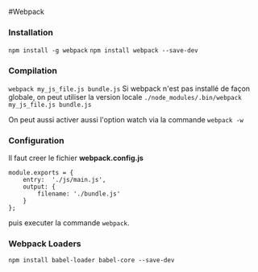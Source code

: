 #Webpack


### Installation
```npm install -g webpack```
```npm install webpack --save-dev```

### Compilation
```webpack my_js_file.js bundle.js```
Si webpack n'est pas installé de façon globale, on peut utiliser la version locale
```./node_modules/.bin/webpack my_js_file.js bundle.js```

On peut aussi activer aussi l'option watch via la commande `webpack -w`
### Configuration
Il faut creer le fichier **webpack.config.js**
```
module.exports = {
    entry:  './js/main.js',
    output: {
        filename: './bundle.js'
    }
};
```
puis executer la commande `webpack`.


### Webpack Loaders
```npm install babel-loader babel-core --save-dev```